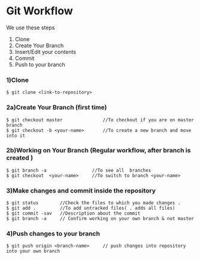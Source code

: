 #  Git Workflow

We use these steps 

1. Clone
2. Create Your Branch
3. Insert/Edit your contents
4. Commit 
5. Push to your branch

### 1)Clone 
```
$ git clone <link-to-repository> 
```
### 2a)Create Your Branch (first time)
```
$ git checkout master            	//To checkout if you are on master branch
$ git checkout -b <your-name>      	//To create a new branch and move into it 
```
### 2b)Working on Your Branch (Regular workflow, after branch is created )
```
$ git branch -a               	//To see all  branches
$ git checkout  <your-name>     //To switch to branch <your-name>
```
### 3)Make changes and commit inside the repository
```
$ git status        //Check the files to which you made changes .
$ git add .         //To add untracked files( . adds all files)
$ git commit -sav   //Description about the commit 
$ git branch -a 	// Confirm working on your own branch & not master

```
### 4)Push changes to your branch
```
$ git push origin <branch-name>    	// push changes into repository into your own branch  

```